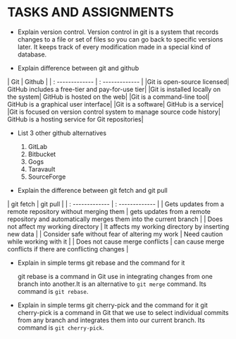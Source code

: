 # TASKS AND ASSIGNMENTS

- Explain version control.
  Version control in git is a system that records changes to a file or set of files so you can go back to specific versions later. It keeps track of every modification made in a special kind of database.

- Explain difference between git and github
  
| Git             | Github         |
| : ------------- | : ------------- |
|Git is open-source licensed| GitHub includes a free-tier and pay-for-use tier|
|Git is installed locally on the system| GitHub is hosted on the web|
|Git is a command-line tool| GitHub is a graphical user interface|
|Git is a software| GitHub is a service|
|Git is focused on version control system to manage source code history| GitHub is a hosting service for Git repositories|

- List 3 other github alternatives
  
  1. GitLab
  2. Bitbucket
  3. Gogs
  4. Taravault
  5. SourceForge
   
- Explain the difference between git fetch and git pull
  
| git fetch            | git pull         |
| : ------------- | : ------------- |
| Gets updates from a remote repository without merging them | gets updates from a remote repository and automatically merges them into the current branch | 
| Does not affect my working directory | It affects my working directory by inserting new data |
| Consider safe without fear of altering my work | Need caution while working with it |
| Does not cause merge conflicts | can cause merge conflicts if there are conflicting changes |

- Explain in simple terms git rebase and the command for it
  
  git rebase is a command in Git use in integrating changes from one branch into another.It is an alternative to `git merge` command. Its command is `git rebase`.

- Explain in simple terms git cherry-pick and the command for it
  git cherry-pick is a command in Git that we use to select individual commits from any branch and integrates them into our current branch. Its command is `git cherry-pick`.

   